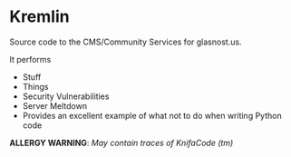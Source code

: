 Kremlin
==============

Source code to the CMS/Community Services for glasnost.us.

It performs

 * Stuff
 * Things
 * Security Vulnerabilities
 * Server Meltdown
 * Provides an excellent example of what not to do when writing Python code

**ALLERGY WARNING**: _May contain traces of KnifaCode (tm)_
